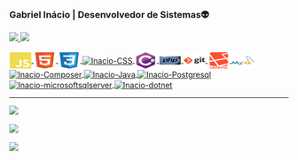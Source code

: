 ### Gabriel Inácio | Desenvolvedor de Sistemas👽

<div >
  <a href="https://github.com/GabrielInacio03">
  <img height="180em" src="https://github-readme-stats.vercel.app/api?username=GabrielInacio03&show_icons=true&theme=react&include_all_commits=true&count_private=true"/>

  <img height="180em" src="https://github-readme-stats.vercel.app/api/top-langs/?username=GabrielInacio03&layout=compact&langs_count=20&theme=react"/>
</div>  
 
<div style="display: inline_block"><br>
  <img align="center" alt="Inacio-Js" height="30" width="40" src="https://raw.githubusercontent.com/devicons/devicon/master/icons/javascript/javascript-plain.svg"> 
  <img align="center" alt="Inacio-HTML" height="30" width="40" src="https://raw.githubusercontent.com/devicons/devicon/master/icons/html5/html5-original.svg">
  <img align="center" alt="Inacio-CSS" height="30" width="40" src="https://raw.githubusercontent.com/devicons/devicon/master/icons/css3/css3-original.svg">  
  <img align="center" alt="Inacio-CSS" height="30" width="40" src="https://cdn.jsdelivr.net/gh/devicons/devicon/icons/bootstrap/bootstrap-original.svg" />
  <img align="center" alt="Inacio-Csharp" height="30" width="40" src="https://raw.githubusercontent.com/devicons/devicon/master/icons/csharp/csharp-original.svg">
  <img align="center" alt="Inacio-PHP" height="30" width="40" src="https://raw.githubusercontent.com/devicons/devicon/2ae2a900d2f041da66e950e4d48052658d850630/icons/php/php-original.svg">
  <img align="center" alt="Inacio-Git" height="30" width="40" src="https://raw.githubusercontent.com/devicons/devicon/2ae2a900d2f041da66e950e4d48052658d850630/icons/git/git-original-wordmark.svg">
  <img align="center" alt="Inacio-Laravel" height="30" width="40" src="https://raw.githubusercontent.com/devicons/devicon/2ae2a900d2f041da66e950e4d48052658d850630/icons/laravel/laravel-plain-wordmark.svg">
  <img align="center" alt="Inacio-Mysql" height="30" width="40" src="https://raw.githubusercontent.com/devicons/devicon/2ae2a900d2f041da66e950e4d48052658d850630/icons/mysql/mysql-original-wordmark.svg">    
  
  
  <img align="center" alt="Inacio-Composer" height="30" width="40" src="https://cdn.jsdelivr.net/gh/devicons/devicon/icons/composer/composer-original.svg" />
  <img align="center" alt="Inacio-Java" height="30" width="40" src="https://cdn.jsdelivr.net/gh/devicons/devicon/icons/java/java-original.svg" />
  <img align="center" alt="Inacio-Postgresql" height="30" width="40" src="https://cdn.jsdelivr.net/gh/devicons/devicon/icons/postgresql/postgresql-original-wordmark.svg" />
  <img align="center" alt="Inacio-microsoftsqlserver" height="30" width="40" src="https://cdn.jsdelivr.net/gh/devicons/devicon/icons/microsoftsqlserver/microsoftsqlserver-plain-wordmark.svg" />
  <img align="center" alt="Inacio-dotnet" height="30" width="40" src="https://cdn.jsdelivr.net/gh/devicons/devicon/icons/dot-net/dot-net-original-wordmark.svg" />



  <hr>

</div>
    
<a width="150" href="https://www.instagram.com/gabrielinacio03/" target="_blank"><img src="https://img.shields.io/badge/-Instagram-%23E4405F?style=for-the-badge&logo=instagram&logoColor=white" target="_blank"></a>  

<a width="150" href = "mailto:inaciogs03@gmail.com"><img src="https://img.shields.io/badge/-Gmail-%23333?style=for-the-badge&logo=gmail&logoColor=white" target="_blank"></a>

<a width="150" href="https://www.linkedin.com/in/gabriel-da-silva-in%C3%A1cio-a3ba881a8/" target="_blank"><img src="https://img.shields.io/badge/-LinkedIn-%230077B5?style=for-the-badge&logo=linkedin&logoColor=white" target="_blank"></a>  
  

  

